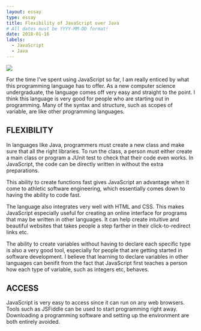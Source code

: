 ```yaml
---
layout: essay
type: essay
title: Flexibility of JavaScript over Java
# All dates must be YYYY-MM-DD format!
date: 2018-01-16
labels:
  - JavaScript
  - Java
---
```


<img class="ui medium right floated rounded image" src="https://cdn-images-1.medium.com/max/2000/1*6ahbWjp_g9hqhaTDSJOL1Q.png">

For the time I've spent using JavaScript so far, I am really enticed by what this programming language has to offer. As a new computer science undergraduate, the language comes off very easy and straight to the point. I think this language is very good for people who are starting out in programming. Many of the syntax and structure, such as scopes of variable, are like other programming languages. 

## FLEXIBILITY

In languages like Java, programmers must create a new class and make sure that all the right libraries. To run the class, a person must either create a main class or program a JUnit test to check that their code even works. In JavaScript, the code can be directly written in without the extra preparations.

This ability to create functions fast gives JavaScript an advantage when it come to athletic software engineering, which essentially comes down to having the ability to code fast. 

The language also integrates very well with HTML and CSS. This makes JavaScript especially useful for creating an online interface for programs that may be written in other languages. It can help create intuitive and beautiful websites that takes people a step farther in their click-to-redirect links etc. 

The ability to create variables without having to declare each specific type is also a very good tool, especially for people that are getting started in software development. I believe that learning to declare variables in other languages can benifit from the fact that JavaScript first teaches a person how each type of variable, such as integers etc, behaves. 

## ACCESS

JavaScript is very easy to access since it can run on any web browsers. Tools such as JSFiddle can be used to start programming right away. Downloading a programming software and setting up the environment are both entirely avoided. 
